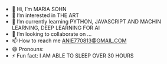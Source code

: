 - 👋 Hi, I’m MARIA SOHN
- 👀 I’m interested in THE ART
- 🌱 I’m currently learning PYTHON, JAVASCRIPT AND MACHIN LEARNING, DEEP LEARNING FOR AI
- 💞️ I’m looking to collaborate on ...
- 📫 How to reach me ANIE770813@GMAIL.COM
- 😄 Pronouns: 
- ⚡ Fun fact: I AM ABLE TO SLEEP OVER 30 HOURS 

<!---
maria770813/maria770813 is a ✨ special ✨ repository because its `README.md` (this file) appears on your GitHub profile.
You can click the Preview link to take a look at your changes.
--->
